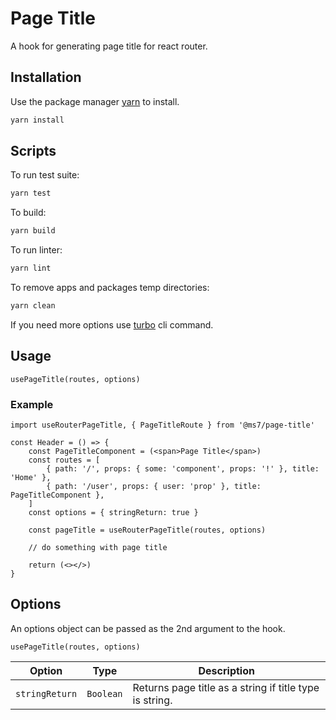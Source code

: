 # Page Title

A hook for generating page title for react router.

## Installation

Use the package manager [yarn](https://classic.yarnpkg.com/en/docs/install#debian-stable) to install.

```bash
yarn install
```

## Scripts

To run test suite:
```bash
yarn test
```

To build:
```bash
yarn build
```

To run linter:
```bash
yarn lint
```

To remove apps and packages temp directories:
```bash
yarn clean
```

If you need more options use [turbo](https://turborepo.org/docs/core-concepts/filtering) cli command.

## Usage

```tsx
usePageTitle(routes, options)
```

### Example

```tsx
import useRouterPageTitle, { PageTitleRoute } from '@ms7/page-title'

const Header = () => {
    const PageTitleComponent = (<span>Page Title</span>)
    const routes = [
        { path: '/', props: { some: 'component', props: '!' }, title: 'Home' },
        { path: '/user', props: { user: 'prop' }, title: PageTitleComponent },
    ]
    const options = { stringReturn: true }
    
    const pageTitle = useRouterPageTitle(routes, options)

    // do something with page title
    
    return (<></>)
}
```

## Options

An options object can be passed as the 2nd argument to the hook.

```tsx
usePageTitle(routes, options)
```

| Option                | Type      | Description                                             |
|-----------------------|-----------|---------------------------------------------------------|
| `stringReturn`        | `Boolean` | Returns page title as a string if title type is string. |
